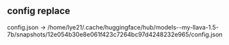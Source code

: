 ## config replace
config.json -> /home/lye21/.cache/huggingface/hub/models--my-llava-1.5-7b/snapshots/12e054b30e8e061f423c7264bc97d4248232e965/config.json